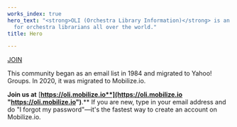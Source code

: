 ```yaml
---
works_index: true
hero_text: "<strong>OLI (Orchestra Library Information)</strong> is an online community
  for orchestra librarians all over the world."
title: Hero

---
```

<Hero :text="$page.frontmatter.hero_text" />

[JOIN](https://oli.mobilize.io)

This community began as an email list in 1984 and migrated to Yahoo! Groups. In 2020, it was migrated to Mobilize.io.

**Join us at** [**https://oli.mobilize.io**](https://oli.mobilize.io "https://oli.mobilize.io")**.** If you are new, type in your email address and do "I forgot my password"—it's the fastest way to create an account on Mobilize.io.
